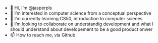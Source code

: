 - 👋 Hi, I’m @jasperpls
- 👀 I’m interested in computer science from a conceptual perspective
- 🌱 I’m currently learning CS50, introduction to computer scienes
- 💞️ I’m looking to collaborate on understandig development and what I should understand about developement to be a good product onwer
- 📫 How to reach me, via Github.

